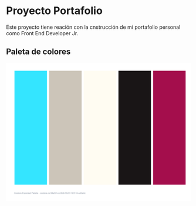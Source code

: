 # Proyecto Portafolio

Este proyecto tiene reación con la cnstrucción de mi portafolio personal como Front End Developer Jr.

## Paleta de colores

<p>
	<img src="img/palette (6).svg" alt="">
</p>

